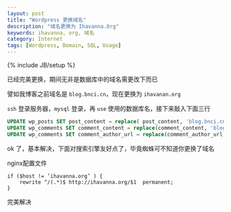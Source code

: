 ```yaml
---
layout: post
title: "Wordpress 更换域名"
description: "域名更换为 Ihavanna.Org"
keywords: ihavanna, org, 域名
category: Internet
tags: [Wordpress, Domain, SQL, Usage]
---
```

{% include JB/setup %}

已经完美更换，期间无非是数据库中的域名需更改下而已

譬如我博客之前域名是 `blog.bnci.cn`，现在更换为 `ihavanan.org`

`ssh` 登录服务器，`mysql` 登录，再 `use` 使用的数据库名，接下来敲入下面三行

```sql
UPDATE wp_posts SET post_content = replace( post_content, 'blog.bnci.cn','ihavanna.org') ;
UPDATE wp_comments SET comment_content = replace(comment_content, 'blog.bnci.cn', 'ihavanna.org') ;
UPDATE wp_comments SET comment_author_url = replace(comment_author_url, 'blog.bnci.cn', 'ihavanna.org') ;
```

<!-- more -->
ok 了，基本解决，下面对搜索引擎友好点了，毕竟蜘蛛可不知道你更换了域名

nginx配置文件

```nginx
if ($host != ‘ihavanna.org’ ) {
    rewrite ^/(.*)$ http://ihavanna.org/$1  permanent;
}
```

完美解决
